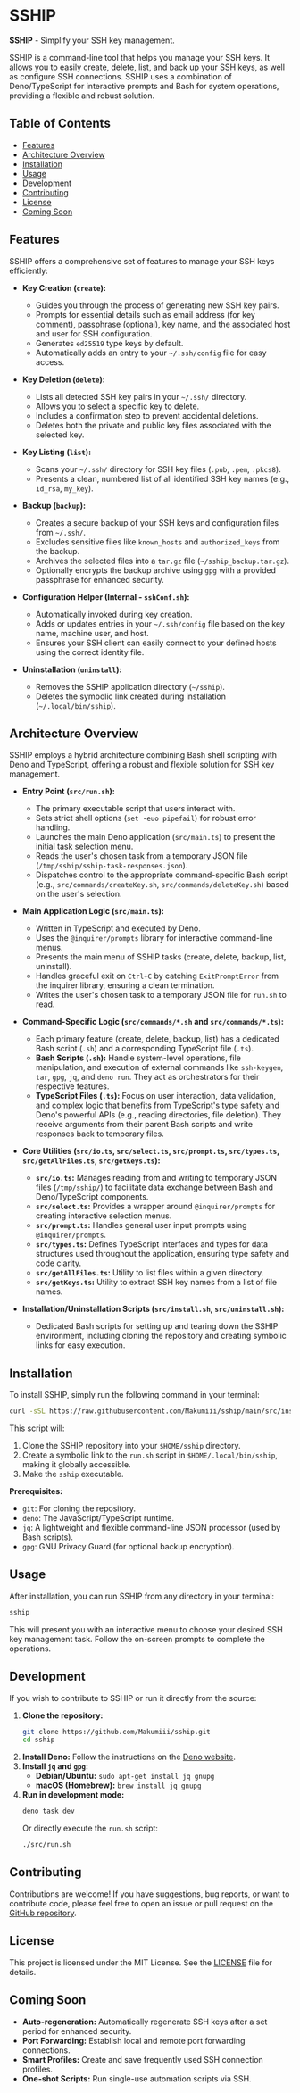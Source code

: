 # SSHIP

**SSHIP** - Simplify your SSH key management.

SSHIP is a command-line tool that helps you manage your SSH keys. It allows you to easily create, delete, list, and back up your SSH keys, as well as configure SSH connections. SSHIP uses a combination of Deno/TypeScript for interactive prompts and Bash for system operations, providing a flexible and robust solution.

## Table of Contents

*   [Features](#features)
*   [Architecture Overview](#architecture-overview)
*   [Installation](#installation)
*   [Usage](#usage)
*   [Development](#development)
*   [Contributing](#contributing)
*   [License](#license)
*   [Coming Soon](#coming-soon)

## Features

SSHIP offers a comprehensive set of features to manage your SSH keys efficiently:

*   **Key Creation (`create`):**
    *   Guides you through the process of generating new SSH key pairs.
    *   Prompts for essential details such as email address (for key comment), passphrase (optional), key name, and the associated host and user for SSH configuration.
    *   Generates `ed25519` type keys by default.
    *   Automatically adds an entry to your `~/.ssh/config` file for easy access.

*   **Key Deletion (`delete`):**
    *   Lists all detected SSH key pairs in your `~/.ssh/` directory.
    *   Allows you to select a specific key to delete.
    *   Includes a confirmation step to prevent accidental deletions.
    *   Deletes both the private and public key files associated with the selected key.

*   **Key Listing (`list`):**
    *   Scans your `~/.ssh/` directory for SSH key files (`.pub`, `.pem`, `.pkcs8`).
    *   Presents a clean, numbered list of all identified SSH key names (e.g., `id_rsa`, `my_key`).

*   **Backup (`backup`):**
    *   Creates a secure backup of your SSH keys and configuration files from `~/.ssh/`.
    *   Excludes sensitive files like `known_hosts` and `authorized_keys` from the backup.
    *   Archives the selected files into a `tar.gz` file (`~/sship_backup.tar.gz`).
    *   Optionally encrypts the backup archive using `gpg` with a provided passphrase for enhanced security.

*   **Configuration Helper (Internal - `sshConf.sh`):**
    *   Automatically invoked during key creation.
    *   Adds or updates entries in your `~/.ssh/config` file based on the key name, machine user, and host.
    *   Ensures your SSH client can easily connect to your defined hosts using the correct identity file.

*   **Uninstallation (`uninstall`):**
    *   Removes the SSHIP application directory (`~/sship`).
    *   Deletes the symbolic link created during installation (`~/.local/bin/sship`).

## Architecture Overview

SSHIP employs a hybrid architecture combining Bash shell scripting with Deno and TypeScript, offering a robust and flexible solution for SSH key management.

*   **Entry Point (`src/run.sh`):**
    *   The primary executable script that users interact with.
    *   Sets strict shell options (`set -euo pipefail`) for robust error handling.
    *   Launches the main Deno application (`src/main.ts`) to present the initial task selection menu.
    *   Reads the user's chosen task from a temporary JSON file (`/tmp/sship/sship-task-responses.json`).
    *   Dispatches control to the appropriate command-specific Bash script (e.g., `src/commands/createKey.sh`, `src/commands/deleteKey.sh`) based on the user's selection.

*   **Main Application Logic (`src/main.ts`):**
    *   Written in TypeScript and executed by Deno.
    *   Uses the `@inquirer/prompts` library for interactive command-line menus.
    *   Presents the main menu of SSHIP tasks (create, delete, backup, list, uninstall).
    *   Handles graceful exit on `Ctrl+C` by catching `ExitPromptError` from the inquirer library, ensuring a clean termination.
    *   Writes the user's chosen task to a temporary JSON file for `run.sh` to read.

*   **Command-Specific Logic (`src/commands/*.sh` and `src/commands/*.ts`):**
    *   Each primary feature (create, delete, backup, list) has a dedicated Bash script (`.sh`) and a corresponding TypeScript file (`.ts`).
    *   **Bash Scripts (`.sh`):** Handle system-level operations, file manipulation, and execution of external commands like `ssh-keygen`, `tar`, `gpg`, `jq`, and `deno run`. They act as orchestrators for their respective features.
    *   **TypeScript Files (`.ts`):** Focus on user interaction, data validation, and complex logic that benefits from TypeScript's type safety and Deno's powerful APIs (e.g., reading directories, file deletion). They receive arguments from their parent Bash scripts and write responses back to temporary files.

*   **Core Utilities (`src/io.ts`, `src/select.ts`, `src/prompt.ts`, `src/types.ts`, `src/getAllFiles.ts`, `src/getKeys.ts`):**
    *   **`src/io.ts`:** Manages reading from and writing to temporary JSON files (`/tmp/sship/`) to facilitate data exchange between Bash and Deno/TypeScript components.
    *   **`src/select.ts`:** Provides a wrapper around `@inquirer/prompts` for creating interactive selection menus.
    *   **`src/prompt.ts`:** Handles general user input prompts using `@inquirer/prompts`.
    *   **`src/types.ts`:** Defines TypeScript interfaces and types for data structures used throughout the application, ensuring type safety and code clarity.
    *   **`src/getAllFiles.ts`:** Utility to list files within a given directory.
    *   **`src/getKeys.ts`:** Utility to extract SSH key names from a list of file names.

*   **Installation/Uninstallation Scripts (`src/install.sh`, `src/uninstall.sh`):**
    *   Dedicated Bash scripts for setting up and tearing down the SSHIP environment, including cloning the repository and creating symbolic links for easy execution.

## Installation

To install SSHIP, simply run the following command in your terminal:

```bash
curl -sSL https://raw.githubusercontent.com/Makumiii/sship/main/src/install.sh | bash
```

This script will:
1.  Clone the SSHIP repository into your `$HOME/sship` directory.
2.  Create a symbolic link to the `run.sh` script in `$HOME/.local/bin/sship`, making it globally accessible.
3.  Make the `sship` executable.

**Prerequisites:**
*   `git`: For cloning the repository.
*   `deno`: The JavaScript/TypeScript runtime.
*   `jq`: A lightweight and flexible command-line JSON processor (used by Bash scripts).
*   `gpg`: GNU Privacy Guard (for optional backup encryption).

## Usage

After installation, you can run SSHIP from any directory in your terminal:

```bash
sship
```

This will present you with an interactive menu to choose your desired SSH key management task. Follow the on-screen prompts to complete the operations.

## Development

If you wish to contribute to SSHIP or run it directly from the source:

1.  **Clone the repository:**
    ```bash
    git clone https://github.com/Makumiii/sship.git
    cd sship
    ```
2.  **Install Deno:** Follow the instructions on the [Deno website](https://deno.land/#installation).
3.  **Install `jq` and `gpg`:**
    *   **Debian/Ubuntu:** `sudo apt-get install jq gnupg`
    *   **macOS (Homebrew):** `brew install jq gnupg`
4.  **Run in development mode:**
    ```bash
    deno task dev
    ```
    Or directly execute the `run.sh` script:
    ```bash
    ./src/run.sh
    ```

## Contributing

Contributions are welcome! If you have suggestions, bug reports, or want to contribute code, please feel free to open an issue or pull request on the [GitHub repository](https://github.com/Makumiii/sship).

## License

This project is licensed under the MIT License. See the [LICENSE](LICENSE) file for details.

## Coming Soon

*   **Auto-regeneration:** Automatically regenerate SSH keys after a set period for enhanced security.
*   **Port Forwarding:** Establish local and remote port forwarding connections.
*   **Smart Profiles:** Create and save frequently used SSH connection profiles.
*   **One-shot Scripts:** Run single-use automation scripts via SSH.